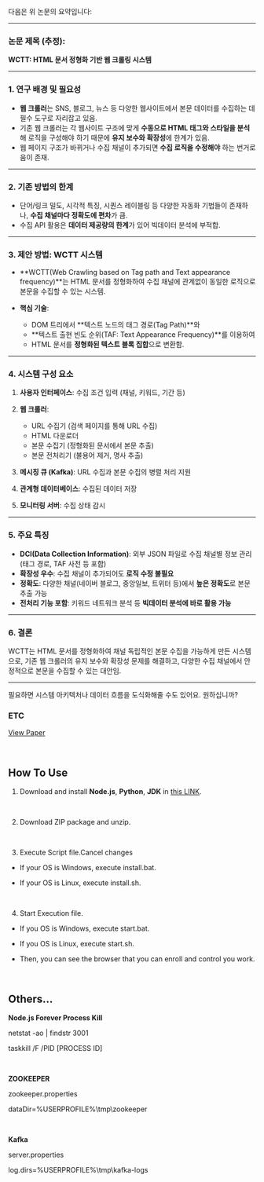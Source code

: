 다음은 위 논문의 요약입니다:

---

### 논문 제목 (추정):

**WCTT: HTML 문서 정형화 기반 웹 크롤링 시스템**

---

### 1. 연구 배경 및 필요성

* **웹 크롤러**는 SNS, 블로그, 뉴스 등 다양한 웹사이트에서 본문 데이터를 수집하는 데 필수 도구로 자리잡고 있음.
* 기존 웹 크롤러는 각 웹사이트 구조에 맞게 **수동으로 HTML 태그와 스타일을 분석**해 로직을 구성해야 하기 때문에 **유지 보수와 확장성**에 한계가 있음.
* 웹 페이지 구조가 바뀌거나 수집 채널이 추가되면 **수집 로직을 수정해야** 하는 번거로움이 존재.

---

### 2. 기존 방법의 한계

* 단어/링크 밀도, 시각적 특징, 시퀀스 레이블링 등 다양한 자동화 기법들이 존재하나, **수집 채널마다 정확도에 편차**가 큼.
* 수집 API 활용은 **데이터 제공량의 한계**가 있어 빅데이터 분석에 부적합.

---

### 3. 제안 방법: WCTT 시스템

* \*\*WCTT(Web Crawling based on Tag path and Text appearance frequency)\*\*는 HTML 문서를 정형화하여 수집 채널에 관계없이 동일한 로직으로 본문을 수집할 수 있는 시스템.
* **핵심 기술**:

  * DOM 트리에서 \*\*텍스트 노드의 태그 경로(Tag Path)\*\*와
  * \*\*텍스트 출현 빈도 순위(TAF: Text Appearance Frequency)\*\*를 이용하여
  * HTML 문서를 **정형화된 텍스트 블록 집합**으로 변환함.

---

### 4. 시스템 구성 요소

1. **사용자 인터페이스**: 수집 조건 입력 (채널, 키워드, 기간 등)
2. **웹 크롤러**:

   * URL 수집기 (검색 페이지를 통해 URL 수집)
   * HTML 다운로더
   * 본문 수집기 (정형화된 문서에서 본문 추출)
   * 본문 전처리기 (불용어 제거, 명사 추출)
3. **메시징 큐 (Kafka)**: URL 수집과 본문 수집의 병렬 처리 지원
4. **관계형 데이터베이스**: 수집된 데이터 저장
5. **모니터링 서버**: 수집 상태 감시

---

### 5. 주요 특징

* **DCI(Data Collection Information)**: 외부 JSON 파일로 수집 채널별 정보 관리 (태그 경로, TAF 사전 등 포함)
* **확장성 우수**: 수집 채널이 추가되어도 **로직 수정 불필요**
* **정확도**: 다양한 채널(네이버 블로그, 중앙일보, 트위터 등)에서 **높은 정확도**로 본문 추출 가능
* **전처리 기능 포함**: 키워드 네트워크 분석 등 **빅데이터 분석에 바로 활용 가능**

---

### 6. 결론

WCTT는 HTML 문서를 정형화하여 채널 독립적인 본문 수집을 가능하게 만든 시스템으로, 기존 웹 크롤러의 유지 보수와 확장성 문제를 해결하고, 다양한 수집 채널에서 안정적으로 본문을 수집할 수 있는 대안임.

---

필요하면 시스템 아키텍처나 데이터 흐름을 도식화해줄 수도 있어요. 원하십니까?



### ETC

[View Paper](https://kut.dcollection.net/public_resource/pdf/200000607787_20240305214629.pdf)

<br>

## How To Use

1) Download and install **Node.js**, **Python**, **JDK** in [this LINK](https://drive.google.com/drive/folders/1JCV8mvFtIXyZU1_v2MubHQOKHQ_IluQK?usp=sharing "Google Driver").

<br>

2) Download ZIP package and unzip.

<br>

3) Execute Script file.Cancel changes

- If your OS is Windows, execute install.bat.

- If your OS is Linux, execute install.sh.

<br>

4) Start Execution file.

- If you OS is Windows, execute start.bat.

- If you OS is Linux, execute start.sh.

- Then, you can see the browser that you can enroll and control you work.

<br>

## Others...

__Node.js Forever Process Kill__

netstat -ao | findstr 3001

taskkill /F /PID [PROCESS ID]

<br>

__ZOOKEEPER__

zookeeper.properties

dataDir=%USERPROFILE%\tmp\zookeeper

<br>

__Kafka__

server.properties

log.dirs=%USERPROFILE%\tmp\kafka-logs



